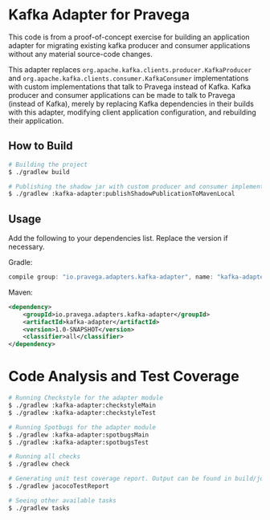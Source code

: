 # Kafka Adapter for Pravega

This code is from a proof-of-concept exercise for building an application adapter for migrating existing kafka producer and consumer applications without any material source-code changes. 

This adapter replaces `org.apache.kafka.clients.producer.KafkaProducer` and `org.apache.kafka.clients.consumer.KafkaConsumer` implementations with custom implementations that talk to Pravega instead of Kafka. Kafka producer and consumer applications can be made to talk to Pravega (instead of Kafka), merely by replacing Kafka dependencies in their builds with this adapter, modifying client application configuration, and rebuilding their application.

## How to Build

```bash
# Building the project
$ ./gradlew build

# Publishing the shadow jar with custom producer and consumer implementations to local maven repo. 
$ ./gradlew :kafka-adapter:publishShadowPublicationToMavenLocal
```

## Usage

Add the following to your dependencies list. Replace the version if necessary. 

Gradle: 
```groovy
compile group: "io.pravega.adapters.kafka-adapter", name: "kafka-adapter", version: "1.0-SNAPSHOT", classifier: "all"
```

Maven: 
```xml
<dependency>
    <groupId>io.pravega.adapters.kafka-adapter</groupId>
    <artifactId>kafka-adapter</artifactId>
    <version>1.0-SNAPSHOT</version>
    <classifier>all</classifier>
</dependency>
```

# Code Analysis and Test Coverage

```bash
# Running Checkstyle for the adapter module
$ ./gradlew :kafka-adapter:checkstyleMain
$ ./gradlew :kafka-adapter:checkstyleTest

# Running Spotbugs for the adapter module
$ ./gradlew :kafka-adapter:spotbugsMain
$ ./gradlew :kafka-adapter:spotbugsTest

# Running all checks
$ ./gradlew check

# Generating unit test coverage report. Output can be found in build/jococoHtml
$ ./gradlew jacocoTestReport

# Seeing other available tasks
$ ./gradlew tasks
```
